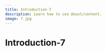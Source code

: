 ```yaml
---
title: Introduction-7
description: Learn how to use @nuxt/content.
image: 7.jpg
---
```


# Introduction-7

<article-image name="7.jpg" alt="サンプル画像"></article-image>
